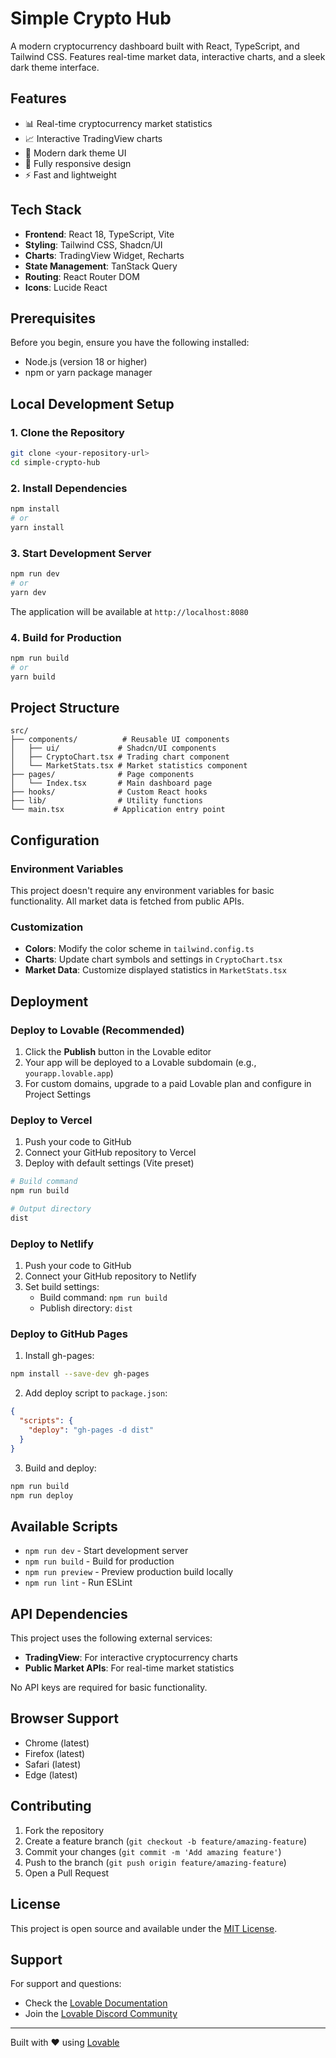 
# Simple Crypto Hub

A modern cryptocurrency dashboard built with React, TypeScript, and Tailwind CSS. Features real-time market data, interactive charts, and a sleek dark theme interface.

## Features

- 📊 Real-time cryptocurrency market statistics
- 📈 Interactive TradingView charts
- 🌙 Modern dark theme UI
- 📱 Fully responsive design
- ⚡ Fast and lightweight

## Tech Stack

- **Frontend**: React 18, TypeScript, Vite
- **Styling**: Tailwind CSS, Shadcn/UI
- **Charts**: TradingView Widget, Recharts
- **State Management**: TanStack Query
- **Routing**: React Router DOM
- **Icons**: Lucide React

## Prerequisites

Before you begin, ensure you have the following installed:
- Node.js (version 18 or higher)
- npm or yarn package manager

## Local Development Setup

### 1. Clone the Repository

```bash
git clone <your-repository-url>
cd simple-crypto-hub
```

### 2. Install Dependencies

```bash
npm install
# or
yarn install
```

### 3. Start Development Server

```bash
npm run dev
# or
yarn dev
```

The application will be available at `http://localhost:8080`

### 4. Build for Production

```bash
npm run build
# or
yarn build
```

## Project Structure

```
src/
├── components/          # Reusable UI components
│   ├── ui/             # Shadcn/UI components
│   ├── CryptoChart.tsx # Trading chart component
│   └── MarketStats.tsx # Market statistics component
├── pages/              # Page components
│   └── Index.tsx       # Main dashboard page
├── hooks/              # Custom React hooks
├── lib/                # Utility functions
└── main.tsx           # Application entry point
```

## Configuration

### Environment Variables

This project doesn't require any environment variables for basic functionality. All market data is fetched from public APIs.

### Customization

- **Colors**: Modify the color scheme in `tailwind.config.ts`
- **Charts**: Update chart symbols and settings in `CryptoChart.tsx`
- **Market Data**: Customize displayed statistics in `MarketStats.tsx`

## Deployment

### Deploy to Lovable (Recommended)

1. Click the **Publish** button in the Lovable editor
2. Your app will be deployed to a Lovable subdomain (e.g., `yourapp.lovable.app`)
3. For custom domains, upgrade to a paid Lovable plan and configure in Project Settings

### Deploy to Vercel

1. Push your code to GitHub
2. Connect your GitHub repository to Vercel
3. Deploy with default settings (Vite preset)

```bash
# Build command
npm run build

# Output directory
dist
```

### Deploy to Netlify

1. Push your code to GitHub
2. Connect your GitHub repository to Netlify
3. Set build settings:
   - Build command: `npm run build`
   - Publish directory: `dist`

### Deploy to GitHub Pages

1. Install gh-pages:
```bash
npm install --save-dev gh-pages
```

2. Add deploy script to `package.json`:
```json
{
  "scripts": {
    "deploy": "gh-pages -d dist"
  }
}
```

3. Build and deploy:
```bash
npm run build
npm run deploy
```

## Available Scripts

- `npm run dev` - Start development server
- `npm run build` - Build for production
- `npm run preview` - Preview production build locally
- `npm run lint` - Run ESLint

## API Dependencies

This project uses the following external services:
- **TradingView**: For interactive cryptocurrency charts
- **Public Market APIs**: For real-time market statistics

No API keys are required for basic functionality.

## Browser Support

- Chrome (latest)
- Firefox (latest)
- Safari (latest)
- Edge (latest)

## Contributing

1. Fork the repository
2. Create a feature branch (`git checkout -b feature/amazing-feature`)
3. Commit your changes (`git commit -m 'Add amazing feature'`)
4. Push to the branch (`git push origin feature/amazing-feature`)
5. Open a Pull Request

## License

This project is open source and available under the [MIT License](LICENSE).

## Support

For support and questions:
- Check the [Lovable Documentation](https://docs.lovable.dev/)
- Join the [Lovable Discord Community](https://discord.com/channels/1119885301872070706/1280461670979993613)

---

Built with ❤️ using [Lovable](https://lovable.dev)
